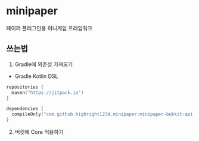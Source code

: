 # minipaper

페이퍼 플러그인용 미니게임 프레임워크

## 쓰는법
1. Gradle에 의존성 가져오기
* Gradle Kotlin DSL
```kotlin
repositories {
  maven("https://jitpack.io")
}

dependencies {
  compileOnly("com.github.highright1234.minipaper:minipaper-bukkit-api:VERSION")
}
```
2. 버킷에 Core 적용하기
